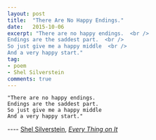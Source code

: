 ```yaml
---
layout: post
title:  "There Are No Happy Endings."
date:   2015-10-06
excerpt: "There are no happy endings.  <br />
Endings are the saddest part.  <br />
So just give me a happy middle  <br />
And a very happy start."
tag:
- poem
- Shel Silverstein
comments: true
---
```


    "There are no happy endings.  
    Endings are the saddest part.
    So just give me a happy middle
    And a very happy start."

---- [Shel Silverstein](http://www.goodreads.com/author/show/435477.Shel_Silverstein), *[Every Thing on It](http://www.goodreads.com/work/quotes/15568720-every-thing-on-it)*

